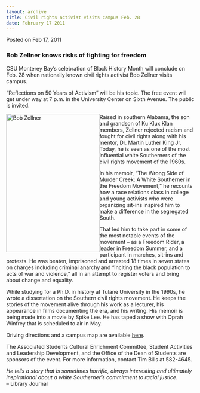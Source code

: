 ```yaml
---
layout: archive
title: Civil rights activist visits campus Feb. 28
date: February 17 2011
---
```





<span class="date">Posted on Feb 17, 2011    </span>
<h3>Bob Zellner knows risks of fighting for freedom</h3>
<p>CSU Monterey Bay&#x2019;s celebration of Black History Month will
conclude on Feb. 28 when nationally known civil rights activist Bob
Zellner visits campus.</p>
<p>&#x201C;Reflections on 50 Years of Activism&#x201D; will be his topic. The
free event will get under way at 7 p.m. in the University Center on
Sixth Avenue. The public is invited.</p>
<p><img alt="Bob Zellner" src="http://news.csumb.edu/sites/default/files/65/attachments/news/images/bob_zellner_photo.jpg" style="width:250px; height:370px; float:left">Raised in southern
Alabama, the son and grandson of Ku Klux Klan members, Zellner
rejected racism and fought for civil rights along with his mentor,
Dr. Martin Luther King Jr. Today, he is seen as one of the most
influential white Southerners of the civil rights movement of the
1960s.</img></p>
<p>In his memoir, &#x201C;The Wrong Side of Murder Creek: A White
Southerner in the Freedom Movement,&#x201D; he recounts how a race
relations class in college and young activists who were organizing
sit-ins inspired him to make a difference in the segregated
South.</p>
<p>That led him to take part in some of the most notable events of
the movement &#x2013; as a Freedom Rider, a leader in Freedom Summer, and
a participant in marches, sit-ins and protests. He was beaten,
imprisoned and arrested 18 times in seven states on charges
including criminal anarchy and &#x201C;inciting the black population to
acts of war and violence,&#x201D; all in an attempt to register voters and
bring about change and equality.</p>
<p>While studying for a Ph.D. in history at Tulane University in
the 1990s, he wrote a dissertation on the Southern civil rights
movement. He keeps the stories of the movement alive through his
work as a lecturer, his appearance in films documenting the era,
and his writing. His memoir is being made into a movie by Spike
Lee. He has taped a show with Oprah Winfrey that is scheduled to
air in May.</p>
<p>Driving directions and a campus map are available <a href="http://csumb.edu/map" rel="nofollow">here</a>.</p>
<p>The Associated Students Cultural Enrichment Committee, Student
Activities and Leadership Development, and the Office of the Dean
of Students are sponsors of the event. For more information,
contact Tim Bills at 582-4645.</p>
<p><em>He tells a story that is sometimes horrific, always
interesting and ultimately inspirational about a white Southerner&#x2019;s
commitment to racial justice.</em><br>
&#x2013; Library Journal<br>
&#xA0;</br></br></p>





